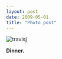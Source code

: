 ```yaml
---
layout: post
date: 2009-05-01
title: "Photo post"
---
```

![travisj](/images/4d18569b8ca4cc0837790923ec775d8a8a2eceea668fe1f0d7db317e965a98e1.jpg)

<b>Dinner.</b>
